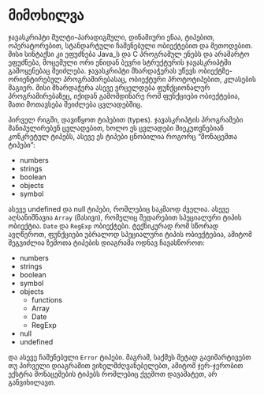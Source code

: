 # მიმოხილვა

ჯავასკრიპტი მულტი-პარადიგმული, დინამიური ენაა, ტიპებით, ოპერატორებით, სტანდარტული ჩაშენებული ობიექტებით და მეთოდებით. მისი სინტაქსი კი ეფუძნება Java\_ს და C პროგრამულ ენებს და არამარტო ეფუძნება, მოცემული ორი ენიდან ბევრი სტრუქტურის ჯავასკრიპტში გამოყენებაც შეიძლება. ჯავასკრიპტი მხარდაჭერას უწევს ობიექტზე-ორიენტირებულ პროგრამირებასაც, ობიექტური პროტოტიპებით, კლასების მაგიერ. მისი მხარდაჭერა ასევე ვრცელდება ფუნქციონალურ პროგრამირებაზეც, იქიდან გამომდინარე რომ ფუნქციები ობიექტებია, მათი მოთავსება შეიძლება ცვლადებშიც.

პირველ რიგში, დავიწყოთ ტიპებით \(types\). ჯავასკრიპტის პროგრამები მანიპულირებენ ცვლადებით, ხოლო ეს ცვლადები მიეკუთვნებიან კონკრეტულ ტიპებს, ასევე ეს ტიპები ცნობილია როგორც “მონაცემთა ტიპები”:

* numbers
* strings
* boolean
* objects
* symbol

ასევე undefined და null ტიპები, რომლებიც საკმაოდ ძველია. ასევე აღსანიშნავია `Array` \(მასივი\), რომელიც შედარებით სპეციალური ტიპის ობიექტია. `Date` და `RegExp` ობიექტები. ტექნიკურად რომ სწორად ავღწეროთ, ფუნქციები უბრალოდ სპეციალური ტიპის ობიექტებია, ამიტომ შეგვიძლია ზემოთა ტიპების დიაგრამა ოდნავ ჩავასწოროთ:

* numbers
* strings
* boolean
* symbol
* objects
  * functions
  * Array
  * Date
  * RegExp
* null
* undefined

და ასევე ჩაშენებული `Error` ტიპები. მაგრამ, საქმეს მეტად გავიმარტივებთ თუ პირველი დიაგრამით ვიხელმძღვანებელებთ, ამიტომ ჯერ-ჯერობით ექსტრა მონაცემების ტიპებს რომლებიც ქვემოთ დავამატეთ, არ განვიხილავთ.

